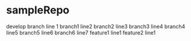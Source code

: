 # sampleRepo
develop branch line 1
branch1 line2
branch2 line3
branch3 line4
branch4 line5
branch5 line6
branch6 line7
feature1 line1
feature2 line1
